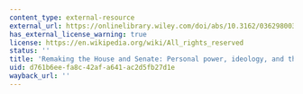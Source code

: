 ```yaml
---
content_type: external-resource
external_url: https://onlinelibrary.wiley.com/doi/abs/10.3162/036298003X200908
has_external_license_warning: true
license: https://en.wikipedia.org/wiki/All_rights_reserved
status: ''
title: 'Remaking the House and Senate: Personal power, ideology, and the 1970s reforms'
uid: d761b6ee-fa8c-42af-a641-ac2d5fb27d1e
wayback_url: ''
---
```

